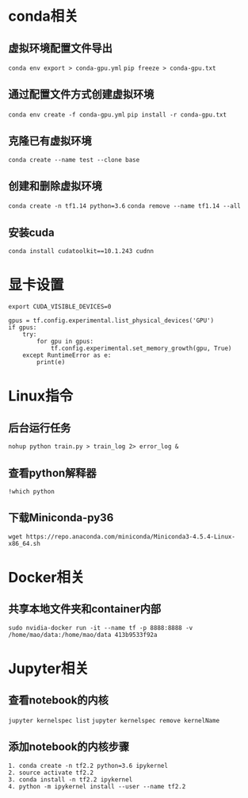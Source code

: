 # conda相关
## 虚拟环境配置文件导出
```conda env export > conda-gpu.yml```
```pip freeze > conda-gpu.txt```
## 通过配置文件方式创建虚拟环境
```conda env create -f conda-gpu.yml```
```pip install -r conda-gpu.txt```
## 克隆已有虚拟环境
```conda create --name test --clone base```
## 创建和删除虚拟环境
```conda create -n tf1.14 python=3.6```
```conda remove --name tf1.14 --all```
## 安装cuda
```conda install cudatoolkit==10.1.243 cudnn```


# 显卡设置
```export CUDA_VISIBLE_DEVICES=0```
```
gpus = tf.config.experimental.list_physical_devices('GPU')
if gpus:
    try:
        for gpu in gpus:
            tf.config.experimental.set_memory_growth(gpu, True)
    except RuntimeError as e:
        print(e)
```


# Linux指令
## 后台运行任务
```nohup python train.py > train_log 2> error_log &```
## 查看python解释器
```!which python```
## 下载Miniconda-py36
```wget https://repo.anaconda.com/miniconda/Miniconda3-4.5.4-Linux-x86_64.sh```


# Docker相关
## 共享本地文件夹和container内部
```sudo nvidia-docker run -it --name tf -p 8888:8888 -v /home/mao/data:/home/mao/data 413b9533f92a```


# Jupyter相关
## 查看notebook的内核
```jupyter kernelspec list```
```jupyter kernelspec remove kernelName```
## 添加notebook的内核步骤
```
1. conda create -n tf2.2 python=3.6 ipykernel
2. source activate tf2.2
3. conda install -n tf2.2 ipykernel
4. python -m ipykernel install --user --name tf2.2
```